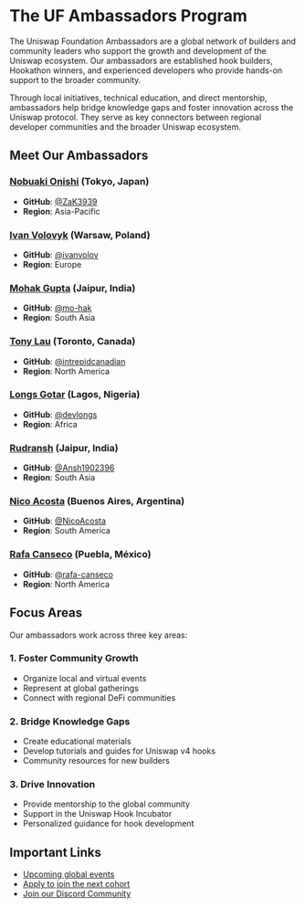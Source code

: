 # The UF Ambassadors Program

The Uniswap Foundation Ambassadors are a global network of builders and community leaders who support the growth and development of the Uniswap ecosystem. Our ambassadors are established hook builders, Hookathon winners, and experienced developers who provide hands-on support to the broader community.

Through local initiatives, technical education, and direct mentorship, ambassadors help bridge knowledge gaps and foster innovation across the Uniswap protocol. They serve as key connectors between regional developer communities and the broader Uniswap ecosystem.

## Meet Our Ambassadors

### [Nobuaki Onishi](https://twitter.com/zak3939) (Tokyo, Japan)
- **GitHub**: [@ZaK3939](https://github.com/ZaK3939)
- **Region**: Asia-Pacific

### [Ivan Volovyk](https://x.com/LisVikkk) (Warsaw, Poland)
- **GitHub**: [@ivanvolov](https://github.com/ivanvolov)
- **Region**: Europe

### [Mohak Gupta](https://x.com/mohak_sol) (Jaipur, India)
- **GitHub**: [@mo-hak](https://github.com/mo-hak)
- **Region**: South Asia

### [Tony Lau](https://x.com/intrepid_crypto) (Toronto, Canada)
- **GitHub**: [@intrepidcanadian](https://github.com/intrepidcanadian)
- **Region**: North America

### [Longs Gotar](https://x.com/devlongs_) (Lagos, Nigeria)
- **GitHub**: [@devlongs](https://github.com/devlongs)
- **Region**: Africa

### [Rudransh](https://x.com/rudransh190204) (Jaipur, India)
- **GitHub**: [@Ansh1902396](https://github.com/Ansh1902396)
- **Region**: South Asia

### [Nico Acosta](https://github.com/NicoAcosta) (Buenos Aires, Argentina)
- **GitHub**: [@NicoAcosta](https://github.com/NicoAcosta)
- **Region**: South America

### [Rafa Canseco](https://x.com/0xRafaCC) (Puebla, México)
- **GitHub**: [@rafa-canseco](https://github.com/rafa-canseco)
- **Region**: North America


## Focus Areas

Our ambassadors work across three key areas:

### 1. Foster Community Growth
- Organize local and virtual events
- Represent at global gatherings
- Connect with regional DeFi communities

### 2. Bridge Knowledge Gaps
- Create educational materials
- Develop tutorials and guides for Uniswap v4 hooks
- Community resources for new builders

### 3. Drive Innovation
- Provide mentorship to the global community
- Support in the Uniswap Hook Incubator
- Personalized guidance for hook development

## Important Links
- [Upcoming global events](https://lu.ma/uniswap-foundation)
- [Apply to join the next cohort](https://uniswap.notion.site/Uniswap-Foundation-Ambassador-8903e008d67d40579428b537ed2ea709)
- [Join our Discord Community](https://discord.com/invite/uniswap)
